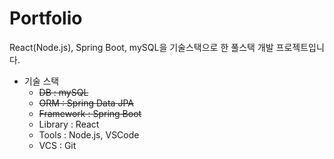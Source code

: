 # Portfolio
React(Node.js), Spring Boot, mySQL을 기술스택으로 한 풀스택 개발 프로젝트입니다.

* 기술 스택
    * ~~DB : mySQL~~
    * ~~ORM : Spring Data JPA~~
    * ~~Framework : Spring Boot~~
    * Library : React
    * Tools : Node.js, VSCode
    * VCS : Git